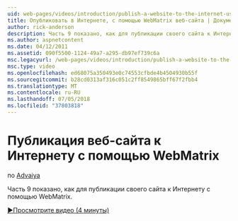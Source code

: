 ```yaml
---
uid: web-pages/videos/introduction/publish-a-website-to-the-internet-using-webmatrix
title: Опубликовать в Интернете, с помощью WebMatrix веб-сайта | Документация Майкрософт
author: rick-anderson
description: Часть 9 показано, как для публикации своего сайта к Интернету с помощью WebMatrix.
ms.author: aspnetcontent
ms.date: 04/12/2011
ms.assetid: 090f5500-1124-49a7-a295-db97ef739c6a
msc.legacyurl: /web-pages/videos/introduction/publish-a-website-to-the-internet-using-webmatrix
msc.type: video
ms.openlocfilehash: ed68075a350493e0c74553cfbde4b4504930b55f
ms.sourcegitcommit: b28cd0313af316c051c2ff8549865bff67f2fbb4
ms.translationtype: MT
ms.contentlocale: ru-RU
ms.lasthandoff: 07/05/2018
ms.locfileid: "37803818"
---
```

<a name="publish-a-website-to-the-internet-using-webmatrix"></a>Публикация веб-сайта к Интернету с помощью WebMatrix
====================
по [Advaiya](https://twitter.com/Advaiyasolns)

Часть 9 показано, как для публикации своего сайта к Интернету с помощью WebMatrix.

[&#9654;Просмотрите видео (4 минуты)](https://channel9.msdn.com/Blogs/ASP-NET-Site-Videos/publish-a-website-to-the-internet-using-webmatrix)
